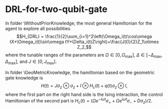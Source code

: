 # DRL-for-two-qubit-gate

In folder \WithoutPriorKnowledge, the most general Hamiltonian for the agent to explore all possibilities
$$H_{DRL} = \frac{1}{2}\sum_{i=1}^2\left(\Omega_i(t)\cos\omega tX+\Omega_i(t)\sin\omega tY+\Delta_i(t)Z\right)+\frac{J(t)}{2}Z_1\otimes Z_2,$$
where the tunable ranges of the parameters are $\Omega\in[0,\Omega_{\max}]$, $\Delta\in[-\Delta_{\max},\Delta_{\max}]$, and $J\in[0,J_{\max}]$.

In folder \GeoMetricKnowledge, the hamiltonian based on the geometric gate knowledge is 
$$H(t) = J \sigma_z \otimes \sigma_z + I \otimes H_c(t) + q(t) \sigma_z \otimes I,$$
where the first part on the right hand side is the Ising interaction, the control Hamiltonian of the second part is $H_c(t) = (\Omega e^{-i\omega t}\sigma_+ + \Omega e^{i\omega t}\sigma_- + D\sigma_z)/2.$
